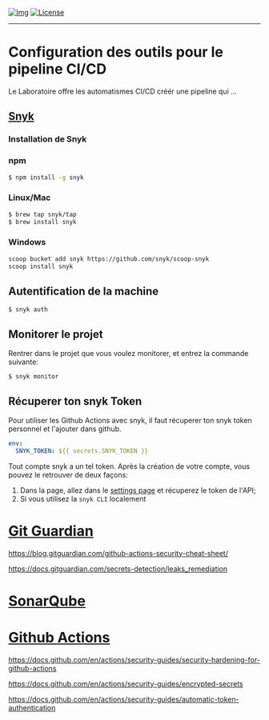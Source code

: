 [![img](https://img.shields.io/badge/Lifecycle-Experimental-339999)](https://www.quebec.ca/gouv/politiques-orientations/vitrine-numeriqc/accompagnement-des-organismes-publics/demarche-conception-services-numeriques)
[![License](https://img.shields.io/badge/Licence-LiLiQ--R-blue)](LICENSE_FR)

---

# Configuration des outils pour le pipeline CI/CD

Le Laboratoire offre les automatismes CI/CD créér une pipeline qui ...

## [Snyk](https://snyk.io/)

### Installation de Snyk 

### npm 

```bash 
$ npm install -g snyk  
```
### Linux/Mac

```bash 
$ brew tap snyk/tap 
$ brew install snyk
```

### Windows

```bash 
scoop bucket add snyk https://github.com/snyk/scoop-snyk
scoop install snyk
```

## Autentification de la machine 

```
$ snyk auth
```

## Monitorer le projet 

Rentrer dans le projet que vous voulez monitorer, et entrez la commande suivante: 

```
$ snyk monitor 
```

## Récuperer ton snyk Token 

Pour utiliser les Github Actions avec snyk, il faut récuperer ton snyk token personnel et l'ajouter dans github. 

```yml
env:
  SNYK_TOKEN: ${{ secrets.SNYK_TOKEN }}
```

Tout compte snyk a un tel token. Après la création de votre compte, vous pouvez le retrouver de deux façons: 

1. Dans la page, allez dans le [settings page](https://app.snyk.io/account) et récuperez le token de l'API; 
1. Si vous utilisez la `snyk CLI` localement

# [Git Guardian](https://www.gitguardian.com/)

https://blog.gitguardian.com/github-actions-security-cheat-sheet/

https://docs.gitguardian.com/secrets-detection/leaks_remediation



# [SonarQube](https://www.sonarqube.org/)

# [Github Actions](https://docs.github.com/en/actions)


https://docs.github.com/en/actions/security-guides/security-hardening-for-github-actions

https://docs.github.com/en/actions/security-guides/encrypted-secrets

https://docs.github.com/en/actions/security-guides/automatic-token-authentication

